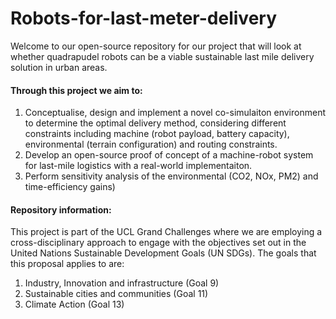 # Robots-for-last-meter-delivery
Welcome to our open-source repository for our project that will look at whether quadrapudel robots can be a viable sustainable last mile delivery solution in urban areas.


#### Through this project we aim to: 
1. Conceptualise, design and implement a novel co-simulaiton environment to determine the optimal delivery method, considering different constraints including machine (robot payload, battery capacity), environmental (terrain configuration) and routing constraints. 
2. Develop an open-source proof of concept of a machine-robot system for last-mile logistics with a real-world implementaiton.
3. Perform sensitivity analysis of the environmental (CO2, NOx, PM2) and time-efficiency gains)

#### Repository information: 


This project is part of the UCL Grand Challenges where we are employing a cross-disciplinary approach to engage with the objectives set out in the United Nations Sustainable Development Goals (UN SDGs). The goals that this proposal applies to are: 
1. Industry, Innovation and infrastructure (Goal 9)
2. Sustainable cities and communities (Goal 11)
3. Climate Action (Goal 13)



